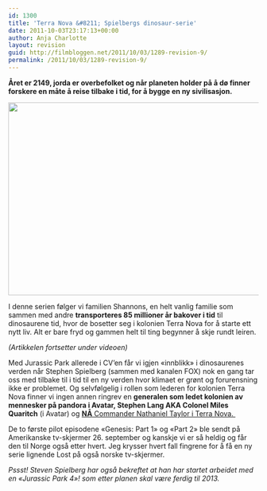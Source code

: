 ```yaml
---
id: 1300
title: 'Terra Nova &#8211; Spielbergs dinosaur-serie'
date: 2011-10-03T23:17:13+00:00
author: Anja Charlotte
layout: revision
guid: http://filmbloggen.net/2011/10/03/1289-revision-9/
permalink: /2011/10/03/1289-revision-9/
---
```

**Året er 2149, jorda er overbefolket og når planeten holder på å dø finner forskere en måte å reise tilbake i tid, for å bygge en ny sivilisasjon.**

<a href="http://filmbloggen.net/?attachment_id=1299" rel="attachment wp-att-1299"><img class="alignnone size-large wp-image-1299" src="http://filmbloggen.net/wp-content/uploads//2011/10/TerraNova2-620x387.jpg" alt="" width="620" height="387" /></a>

I denne serien følger vi familien Shannons, en helt vanlig familie som sammen med andre **transporteres 85 millioner år bakover i tid** til dinosaurene tid, hvor de bosetter seg i kolonien Terra Nova for å starte ett nytt liv. Alt er bare fryd og gammen helt til ting begynner å skje rundt leiren.

_(Artikkelen fortsetter under videoen)_

<span class='embed-youtube' style='text-align:center; display: block;'></span>

Med Jurassic Park allerede i CV&#8217;en får vi igjen &laquo;innblikk&raquo; i dinosaurenes verden når Stephen Spielberg (sammen med kanalen FOX) nok en gang tar oss med tilbake til i tid til en ny verden hvor klimaet er grønt og forurensning ikke er problemet. Og selvfølgelig i rollen som lederen for kolonien Terra Nova finner vi ingen annen ringrev en **generalen som ledet kolonien av mennesker på pandora i Avatar, Stephen Lang AKA Colonel Miles Quaritch** (i Avatar) og <span style="text-decoration: underline"><strong>NÅ</strong> Commander Nathaniel Taylor i Terra Nova. </span>

De to første pilot episodene &laquo;Genesis: Part 1&raquo; og &laquo;Part 2&raquo; ble sendt på Amerikanske tv-skjermer 26. september og kanskje vi er så heldig og får den til Norge også etter hvert. Jeg krysser hvert fall fingrene for å få en ny serie lignende Lost på også norske tv-skjermer.

_Pssst! Steven Spielberg har også bekreftet at han har startet arbeidet med en &laquo;Jurassic Park 4&raquo;! som etter planen skal være ferdig til 2013._